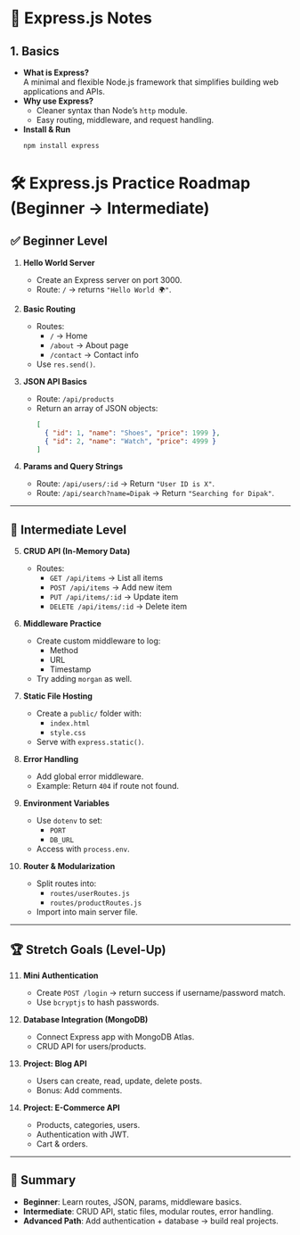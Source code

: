 # 🚀 Express.js Notes

## 1. Basics

- **What is Express?**  
  A minimal and flexible Node.js framework that simplifies building web applications and APIs.
- **Why use Express?**
  - Cleaner syntax than Node’s `http` module.
  - Easy routing, middleware, and request handling.
- **Install & Run**
  ```bash
  npm install express
  ```

# 🛠 Express.js Practice Roadmap (Beginner → Intermediate)

## ✅ Beginner Level

1. **Hello World Server**
   - Create an Express server on port 3000.
   - Route: `/` → returns `"Hello World 🌍"`.

2. **Basic Routing**
   - Routes:
     - `/` → Home
     - `/about` → About page
     - `/contact` → Contact info
   - Use `res.send()`.

3. **JSON API Basics**
   - Route: `/api/products`
   - Return an array of JSON objects:
     ```json
     [
       { "id": 1, "name": "Shoes", "price": 1999 },
       { "id": 2, "name": "Watch", "price": 4999 }
     ]
     ```

4. **Params and Query Strings**
   - Route: `/api/users/:id` → Return `"User ID is X"`.
   - Route: `/api/search?name=Dipak` → Return `"Searching for Dipak"`.

---

## 🚀 Intermediate Level

5. **CRUD API (In-Memory Data)**
   - Routes:
     - `GET /api/items` → List all items
     - `POST /api/items` → Add new item
     - `PUT /api/items/:id` → Update item
     - `DELETE /api/items/:id` → Delete item

6. **Middleware Practice**
   - Create custom middleware to log:
     - Method
     - URL
     - Timestamp
   - Try adding `morgan` as well.

7. **Static File Hosting**
   - Create a `public/` folder with:
     - `index.html`
     - `style.css`
   - Serve with `express.static()`.

8. **Error Handling**
   - Add global error middleware.
   - Example: Return `404` if route not found.

9. **Environment Variables**
   - Use `dotenv` to set:
     - `PORT`
     - `DB_URL`
   - Access with `process.env`.

10. **Router & Modularization**
    - Split routes into:
      - `routes/userRoutes.js`
      - `routes/productRoutes.js`
    - Import into main server file.

---

## 🏆 Stretch Goals (Level-Up)

11. **Mini Authentication**
    - Create `POST /login` → return success if username/password match.
    - Use `bcryptjs` to hash passwords.

12. **Database Integration (MongoDB)**
    - Connect Express app with MongoDB Atlas.
    - CRUD API for users/products.

13. **Project: Blog API**
    - Users can create, read, update, delete posts.
    - Bonus: Add comments.

14. **Project: E-Commerce API**
    - Products, categories, users.
    - Authentication with JWT.
    - Cart & orders.

---

## 📌 Summary

- **Beginner**: Learn routes, JSON, params, middleware basics.
- **Intermediate**: CRUD API, static files, modular routes, error handling.
- **Advanced Path**: Add authentication + database → build real projects.

